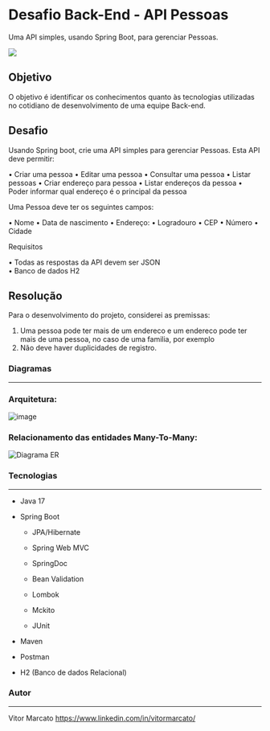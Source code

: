 # Desafio Back-End - API Pessoas

Uma API simples, usando Spring Boot, para gerenciar Pessoas.

![](https://giphy.com/embed/giDUrT9SAdjwB9rsJu.gif)

## Objetivo
O objetivo é identificar os conhecimentos quanto às tecnologias utilizadas no cotidiano de desenvolvimento de uma equipe Back-end.

## Desafio

Usando Spring boot, crie uma API simples para gerenciar Pessoas. Esta API deve permitir:  
  
  •	Criar uma pessoa
  •	Editar uma pessoa
  •	Consultar uma pessoa
  •	Listar pessoas
  •	Criar endereço para pessoa
  •	Listar endereços da pessoa
  •	Poder informar qual endereço é o principal da pessoa  

Uma Pessoa deve ter os seguintes campos:  
  
  •	Nome
  •	Data de nascimento
  •	Endereço:
    •	Logradouro
    •	CEP
    •	Número
    •	Cidade

Requisitos  
 
  •	Todas as respostas da API devem ser JSON  
  •	Banco de dados H2
  
## Resolução
  
  Para o desenvolvimento do projeto, considerei as premissas:

  1.	Uma pessoa pode ter mais de um endereco e um endereco pode ter mais de uma pessoa, no caso de uma familia, por exemplo
  2.	Não deve haver duplicidades de registro.

### Diagramas
---

### Arquitetura:
![image](https://user-images.githubusercontent.com/60930603/220412598-2a4a8242-206b-4f40-8ffb-7fda07f1e869.png)


### Relacionamento das entidades Many-To-Many:
![Diagrama ER](https://user-images.githubusercontent.com/60930603/220413007-a6c507a8-136c-4b82-8de7-f1657ebccbc5.png)


### Tecnologias
---

  - Java 17
  
  - Spring Boot   
  
    - JPA/Hibernate

    - Spring Web MVC

    - SpringDoc

    - Bean Validation

    - Lombok

    - Mckito

    - JUnit
  
  - Maven
  
  - Postman
  
  - H2 (Banco de dados Relacional)  



### Autor
---

Vitor Marcato https://www.linkedin.com/in/vitormarcato/
